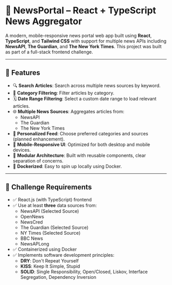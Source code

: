 # 📰 NewsPortal – React + TypeScript News Aggregator

A modern, mobile-responsive news portal web app built using **React**, **TypeScript**, and **Tailwind CSS** with support for multiple news APIs including **NewsAPI**, **The Guardian**, and **The New York Times**. This project was built as part of a full-stack frontend challenge.

---

## 🚀 Features

- 🔍 **Search Articles**: Search across multiple news sources by keyword.
- 🧭 **Category Filtering**: Filter articles by category.
- 🗓 **Date Range Filtering**: Select a custom date range to load relevant articles.
- 🌐 **Multiple News Sources**: Aggregates articles from:
  - NewsAPI
  - The Guardian
  - The New York Times
- 🎯 **Personalized Feed**: Choose preferred categories and sources (planned enhancement).
- 📱 **Mobile-Responsive UI**: Optimized for both desktop and mobile devices.
- 🧱 **Modular Architecture**: Built with reusable components, clear separation of concerns.
- 🐳 **Dockerized**: Easy to spin up locally using Docker.

---

## 🎯 Challenge Requirements

- ✅ React.js (with TypeScript) frontend
- ✅ Use at least **three** data sources from:
  - NewsAPI (Selected Source)
  - OpenNews
  - NewsCred
  - The Guardian (Selected Source)
  - NY Times (Selected Source)
  - BBC News
  - NewsAPLong
- ✅ Containerized using Docker
- ✅ Implements software development principles:
  - **DRY**: Don't Repeat Yourself
  - **KISS**: Keep It Simple, Stupid
  - **SOLID**: Single Responsibility, Open/Closed, Liskov, Interface Segregation, Dependency Inversion
